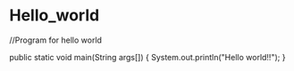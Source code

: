 # Hello_world
//Program for hello world

public static void main(String args[])
{
System.out.println("Hello world!!");
}
